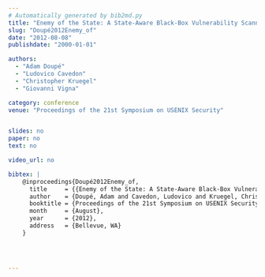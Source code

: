 ```yaml
---
# Automatically generated by bib2md.py
title: "Enemy of the State: A State-Aware Black-Box Vulnerability Scanner"
slug: "Doupé2012Enemy_of"
date: "2012-08-08"
publishdate: "2000-01-01"

authors:
  - "Adam Doupé"
  - "Ludovico Cavedon"
  - "Christopher Kruegel"
  - "Giovanni Vigna"

category: conference
venue: "Proceedings of the 21st Symposium on USENIX Security"


slides: no
paper: no
text: no

video_url: no

bibtex: |
    @inproceedings{Doupé2012Enemy_of,
      title     = {{Enemy of the State: A State-Aware Black-Box Vulnerability Scanner}},
      author    = {Doupé, Adam and Cavedon, Ludovico and Kruegel, Christopher and Vigna, Giovanni},
      booktitle = {Proceedings of the 21st Symposium on USENIX Security},
      month     = {August},
      year      = {2012},
      address   = {Bellevue, WA}
    }




---
```


